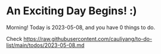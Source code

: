 # An Exciting Day Begins! :)

Morning! Today is 2023-05-08, and you have 0 things to do.

Check https://raw.githubusercontent.com/cauliyang/to-do-list/main/todos/2023-05-08.md